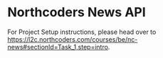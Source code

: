 # Northcoders News API

For Project Setup instructions, please head over to https://l2c.northcoders.com/courses/be/nc-news#sectionId=Task_1,step=intro.
